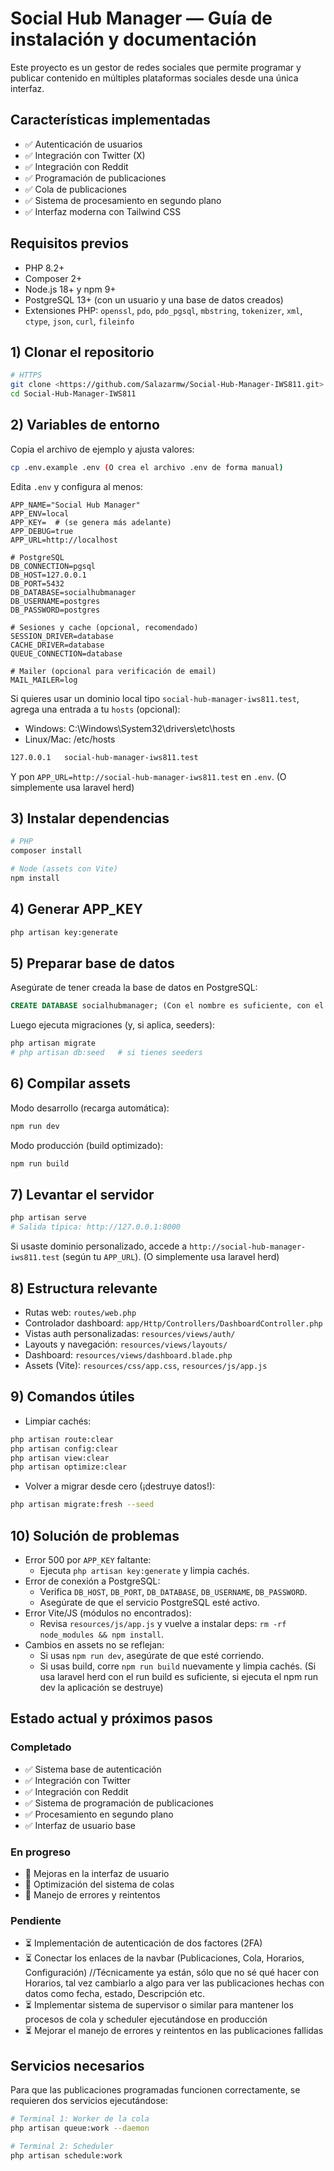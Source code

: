 # Social Hub Manager — Guía de instalación y documentación

Este proyecto es un gestor de redes sociales que permite programar y publicar contenido en múltiples plataformas sociales desde una única interfaz.

## Características implementadas

- ✅ Autenticación de usuarios
- ✅ Integración con Twitter (X)
- ✅ Integración con Reddit
- ✅ Programación de publicaciones
- ✅ Cola de publicaciones
- ✅ Sistema de procesamiento en segundo plano
- ✅ Interfaz moderna con Tailwind CSS

## Requisitos previos
- PHP 8.2+
- Composer 2+
- Node.js 18+ y npm 9+
- PostgreSQL 13+ (con un usuario y una base de datos creados)
- Extensiones PHP: `openssl`, `pdo`, `pdo_pgsql`, `mbstring`, `tokenizer`, `xml`, `ctype`, `json`, `curl`, `fileinfo`

## 1) Clonar el repositorio
```bash
# HTTPS
git clone <https://github.com/Salazarmw/Social-Hub-Manager-IWS811.git>
cd Social-Hub-Manager-IWS811
```

## 2) Variables de entorno
Copia el archivo de ejemplo y ajusta valores:
```bash
cp .env.example .env (O crea el archivo .env de forma manual)
```
Edita `.env` y configura al menos:
```env
APP_NAME="Social Hub Manager"
APP_ENV=local
APP_KEY=  # (se genera más adelante)
APP_DEBUG=true
APP_URL=http://localhost

# PostgreSQL
DB_CONNECTION=pgsql
DB_HOST=127.0.0.1
DB_PORT=5432
DB_DATABASE=socialhubmanager
DB_USERNAME=postgres
DB_PASSWORD=postgres

# Sesiones y cache (opcional, recomendado)
SESSION_DRIVER=database
CACHE_DRIVER=database
QUEUE_CONNECTION=database

# Mailer (opcional para verificación de email)
MAIL_MAILER=log
```

Si quieres usar un dominio local tipo `social-hub-manager-iws811.test`, agrega una entrada a tu `hosts` (opcional):
- Windows: C:\Windows\System32\drivers\etc\hosts
- Linux/Mac: /etc/hosts
```txt
127.0.0.1   social-hub-manager-iws811.test
```
Y pon `APP_URL=http://social-hub-manager-iws811.test` en `.env`. (O simplemente usa laravel herd)

## 3) Instalar dependencias
```bash
# PHP
composer install

# Node (assets con Vite)
npm install
```

## 4) Generar APP_KEY
```bash
php artisan key:generate
```

## 5) Preparar base de datos
Asegúrate de tener creada la base de datos en PostgreSQL:
```sql
CREATE DATABASE socialhubmanager; (Con el nombre es suficiente, con el migrate se hacen las tables)
```
Luego ejecuta migraciones (y, si aplica, seeders):
```bash
php artisan migrate
# php artisan db:seed   # si tienes seeders
```

## 6) Compilar assets
Modo desarrollo (recarga automática):
```bash
npm run dev
```
Modo producción (build optimizado):
```bash
npm run build
```

## 7) Levantar el servidor
```bash
php artisan serve
# Salida típica: http://127.0.0.1:8000
```
Si usaste dominio personalizado, accede a `http://social-hub-manager-iws811.test` (según tu `APP_URL`). (O simplemente usa laravel herd)

## 8) Estructura relevante
- Rutas web: `routes/web.php`
- Controlador dashboard: `app/Http/Controllers/DashboardController.php`
- Vistas auth personalizadas: `resources/views/auth/`
- Layouts y navegación: `resources/views/layouts/`
- Dashboard: `resources/views/dashboard.blade.php`
- Assets (Vite): `resources/css/app.css`, `resources/js/app.js`

## 9) Comandos útiles
- Limpiar cachés:
```bash
php artisan route:clear
php artisan config:clear
php artisan view:clear
php artisan optimize:clear
```
- Volver a migrar desde cero (¡destruye datos!):
```bash
php artisan migrate:fresh --seed
```

## 10) Solución de problemas
- Error 500 por `APP_KEY` faltante:
  - Ejecuta `php artisan key:generate` y limpia cachés.
- Error de conexión a PostgreSQL:
  - Verifica `DB_HOST`, `DB_PORT`, `DB_DATABASE`, `DB_USERNAME`, `DB_PASSWORD`.
  - Asegúrate de que el servicio PostgreSQL esté activo.
- Error Vite/JS (módulos no encontrados):
  - Revisa `resources/js/app.js` y vuelve a instalar deps: `rm -rf node_modules && npm install`.
- Cambios en assets no se reflejan:
  - Si usas `npm run dev`, asegúrate de que esté corriendo.
  - Si usas build, corre `npm run build` nuevamente y limpia cachés. (Si usa laravel herd con el run build es suficiente, si ejecuta el npm run dev la aplicación se destruye)



## Estado actual y próximos pasos

### Completado
- ✅ Sistema base de autenticación
- ✅ Integración con Twitter
- ✅ Integración con Reddit
- ✅ Sistema de programación de publicaciones
- ✅ Procesamiento en segundo plano
- ✅ Interfaz de usuario base

### En progreso
- 🔄 Mejoras en la interfaz de usuario
- 🔄 Optimización del sistema de colas
- 🔄 Manejo de errores y reintentos

### Pendiente
- ⏳ Implementación de autenticación de dos factores (2FA)
- ⏳ Conectar los enlaces de la navbar (Publicaciones, Cola, Horarios, Configuración) //Técnicamente ya están, sólo que no sé qué hacer con Horarios, tal vez cambiarlo a algo para ver las publicaciones hechas con datos como fecha, estado, Descripción etc.
- ⏳ Implementar sistema de supervisor o similar para mantener los procesos de cola y scheduler ejecutándose en producción
- ⏳ Mejorar el manejo de errores y reintentos en las publicaciones fallidas

## Servicios necesarios

Para que las publicaciones programadas funcionen correctamente, se requieren dos servicios ejecutándose:

```bash
# Terminal 1: Worker de la cola
php artisan queue:work --daemon

# Terminal 2: Scheduler
php artisan schedule:work
```

